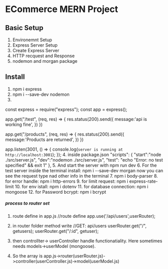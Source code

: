 # ECommerce MERN Project

## Basic Setup
1. Environemnt Setup
2. Express Server Setup
3. Create Express Server
4. HTTP recquest and Response
5. nodemon and morgan package

## Install
1. npm i express
2. npm i --save-dev  nodemon
3. 
const express = require("express");
const app = express();

app.get("/test", (req, res) => {
    res.status(200).send({
        message:'api is working fine',
    })
})

app.get("/products", (req, res) => {
    res.status(200).send({
        message:'Products are returned',
    })
})

app.listen(3001, () => {
    console.log(`server is running at http://localhost:3001`);
});
4. inside package.json
"scripts": {
    "start":"node ./src/server.js",
    "dev":"nodemon ./src/server.js",
    "test": "echo \"Error: no test specified\" && exit 1"
  },
5. And start the server with npm run dev
6. For the test server inside the terminal
install: npm i --save-dev morgan
now you can see the request type nad other info in the terminal
7. npm i body-parser
8. for error handle: npm i http-errors
9. for limit request: npm i express-rate-limit
10. for env istall: npm i dotenv
11. for database connection: npm i mongoose
12. for Password bcrypt: npm i bcrypt

##### process to router set
1. route define in app.js
//route define
app.use('/api/users',userRouter);

2. in router folder method write
//GET: api/users
userRouter.get("/", getusers);
userRouter.get("/:id", getuser);

3. then controllter-> userController handle functionatiality. Here sometimes needs models->userModel (mongoose).

4. So the array is app.js->router(userRouter.js)->controller(userController.js)->model(userModel.js)

